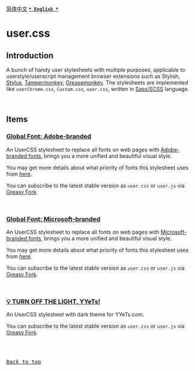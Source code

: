 [<kbd>简体中文</kbd>](https://github.com/francis-zhao/user.css#readme "读我")
[<kbd>**`* English *`**</kbd>](https://github.com/francis-zhao/user.css/blob/master/README.en.md "Readme")

# user.css

## Introduction

A bunch of handy user stylesheets with multiple purposes, applicable to userstyle/userscript management browser extensions such as Stylish, [Stylus](http://add0n.com/stylus.html "Stylus"), [Tampermonkey](https://www.tampermonkey.net/ "Tampermonkey"), [Greasemonkey](https://www.greasespot.net/ "Greasemonkey"). The stylesheets are implemented like `userChrome.css`, `Custom.css`, `user.css`, written in [Sass/SCSS](https://sass-lang.com/ "Sass: Syntactically Awesome Style Sheets") language.

<br>

## Items

### [Global Font: Adobe-branded](https://github.com/francis-zhao/user.css/blob/master/src/scss/global-font-adobe.user.scss)

An UserCSS stylesheet to replace all fonts on web pages with [Adobe-branded fonts](https://github.com/francis-zhao/user.css/wiki/Font-lists#adobe_fonts), brings you a more unified and beautiful visual style.

You may get more details about what priority of fonts this stylesheet uses from [here](https://github.com/francis-zhao/user.css/wiki/Priority-of-font-stack).

You can subscribe to the latest stable version as `user.css` or `user.js` via [Greasy Fork](https://greasyfork.org/scripts/419362 "Greasy Fork").

<br>

### [Global Font: Microsoft-branded](https://github.com/francis-zhao/user.css/blob/master/src/scss/global-font-microsoft.user.scss)

An UserCSS stylesheet to replace all fonts on web pages with [Microsoft-branded fonts](https://github.com/francis-zhao/user.css/wiki/Font-lists#msft_fonts), brings you a more unified and beautiful visual style.

You may get more details about what priority of fonts this stylesheet uses from [here](https://github.com/francis-zhao/user.css/wiki/Priority-of-font-stack).

You can subscribe to the latest stable version as `user.css` or `user.js` via [Greasy Fork](https://greasyfork.org/scripts/419363 "Greasy Fork").

<br>

### [💡 TURN OFF THE LIGHT, YYeTs!](https://github.com/francis-zhao/user.css/blob/master/src/scss/theme-yyets-dark.user.scss)

An UserCSS stylesheet with dark theme for YYeTs.com.

You can subscribe to the latest stable version as `user.css` or `user.js` via [Greasy Fork](https://greasyfork.org/scripts/419366 "Greasy Fork").

<br>
<br>

[<kbd>Back to top</kbd>](# "Back to top")

